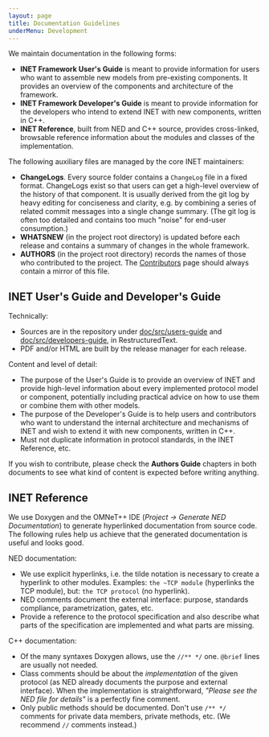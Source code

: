 ```yaml
---
layout: page
title: Documentation Guidelines
underMenu: Development
---
```


We maintain documentation in the following forms:

*   **INET Framework User's Guide** is meant to provide information for users who want to assemble new models from pre-existing components. It provides an overview of the components and architecture of the framework.
*   **INET Framework Developer's Guide** is meant to provide information for the developers who intend to extend INET with new components, written in C++.
*   **INET Reference**, built from NED and C++ source, provides cross-linked, browsable reference information about the modules and classes of the implementation.

The following auxiliary files are managed by the core INET maintainers:

*   **ChangeLogs**. Every source folder contains a `ChangeLog` file in a fixed format. ChangeLogs exist so that users can get a high-level overview of the history of that component. It is usually derived from the git log by heavy editing for conciseness and clarity, e.g. by combining a series of related commit messages into a single change summary. (The git log is often too detailed and contains too much "noise" for end-user consumption.)
*   **WHATSNEW** (in the project root directory) is updated before each release and contains a summary of changes in the whole framework.
*   **AUTHORS** (in the project root directory) records the names of those who contributed to the project. The [Contributors](/Contributors.html) page should always contain a mirror of this file.

## INET User's Guide and Developer's Guide

Technically:

*   Sources are in the repository under [doc/src/users-guide][2] and [doc/src/developers-guide][3], in RestructuredText.
*   PDF and/or HTML are built by the release manager for each release.

Content and level of detail:

*   The purpose of the User's Guide is to provide an overview of INET and provide high-level information about every implemented protocol model or component, potentially including practical advice on how to use them or combine them with other models.
*   The purpose of the Developer's Guide is to help users and contributors who want to understand the internal architecture and mechanisms of INET and wish to extend it with new components, written in C++.
*   Must not duplicate information in protocol standards, in the INET Reference, etc.

If you wish to contribute, please check the **Authors Guide** chapters in both documents to see what kind of content is expected before writing anything.

## INET Reference

We use Doxygen and the OMNeT++ IDE (*Project -> Generate NED Documentation*) to generate hyperlinked documentation from source code. The following rules help us achieve that the generated documentation is useful and looks good.

NED documentation:

*   We use explicit hyperlinks, i.e. the tilde notation is necessary to create a hyperlink to other modules. Examples: `the ~TCP module` (hyperlinks the TCP module), but: `the TCP protocol` (no hyperlink).
*   NED comments document the external interface: purpose, standards compliance, parametrization, gates, etc.
*   Provide a reference to the protocol specification and also describe what parts of the specification are implemented and what parts are missing.

C++ documentation:

*   Of the many syntaxes Doxygen allows, use the `//** */` one. `@brief` lines are usually not needed.
*   Class comments should be about the *implementation* of the given protocol (as NED already documents the purpose and external interface). When the implementation is straightforward, *"Please see the NED file for details"* is a perfectly fine comment.
*   Only public methods should be documented. Don't use `/** */` comments for private data members, private methods, etc. (We recommend `//` comments instead.)

 [1]: Contributors
 [2]: https://github.com/inet-framework/inet/tree/master/doc/src/users-guide
 [3]: https://github.com/inet-framework/inet/tree/master/doc/src/developers-guide
